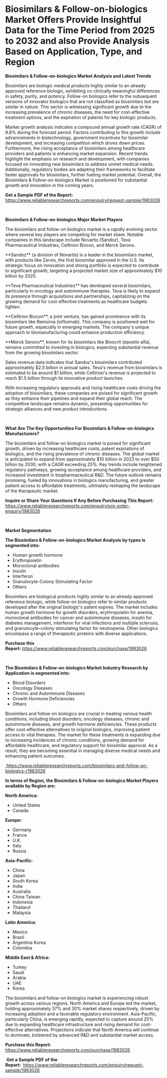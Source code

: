 <p><h1>Biosimilars & Follow-on-biologics Market Offers Provide Insightful Data for the Time Period from 2025 to 2032 and also Provide Analysis Based on Application, Type, and Region</h1></p><p><strong>Biosimilars & Follow-on-biologics Market Analysis and Latest Trends</strong></p>
<p><p>Biosimilars are biologic medical products highly similar to an already approved reference biologic, exhibiting no clinically meaningful differences in safety, purity, and potency. Follow-on biologics refer to the subsequent versions of innovator biologics that are not classified as biosimilars but are similar in nature. This sector is witnessing significant growth due to the increasing prevalence of chronic diseases, the need for cost-effective treatment options, and the expiration of patents for key biologic products.</p><p>Market growth analysis indicates a compound annual growth rate (CAGR) of 9.8% during the forecast period. Factors contributing to this growth include advancements in biotechnology, government incentives for biosimilar development, and increasing competition which drives down prices. Furthermore, the rising acceptance of biosimilars among healthcare providers and patients is enhancing market expansion. Recent trends highlight the emphasis on research and development, with companies focused on innovating new biosimilars to address unmet medical needs. Additionally, regulatory bodies are adapting their frameworks to facilitate faster approvals for biosimilars, further fueling market potential. Overall, the Biosimilars & Follow-on-biologics Market is positioned for substantial growth and innovation in the coming years.</p></p>
<p><strong>Get a Sample PDF of the Report:&nbsp;</strong> <a href="https://www.reliableresearchreports.com/enquiry/request-sample/1983026?utm_campaign=3133&utm_medium=2&utm_source=Github&utm_content=ia&utm_term=13042025&utm_id=biosimilars-follow-on-biologics">https://www.reliableresearchreports.com/enquiry/request-sample/1983026</a></p>
<p>&nbsp;</p>
<p><strong>Biosimilars & Follow-on-biologics Major Market Players</strong></p>
<p><p>The biosimilars and follow-on biologics market is a rapidly evolving sector where several key players are competing for market share. Notable companies in this landscape include Novartis (Sandoz), Teva Pharmaceutical Industries, Celltrion Biocon, and Merck Serono.</p><p>**Sandoz** (a division of Novartis) is a leader in the biosimilars market, with products like Zarxio, the first biosimilar approved in the U.S. Its strategic focus on innovation and strong portfolio is expected to contribute to significant growth, targeting a projected market size of approximately $10 billion by 2025.</p><p>**Teva Pharmaceutical Industries** has developed several biosimilars, particularly in oncology and autoimmune therapies. Teva is likely to expand its presence through acquisitions and partnerships, capitalizing on the growing demand for cost-effective treatments as healthcare budgets tighten.</p><p>**Celltrion Biocon**, a joint venture, has gained prominence with its biosimilars like Remsima (infliximab). This company is positioned well for future growth, especially in emerging markets. The company's unique approach to biomanufacturing could enhance production efficiency. </p><p>**Merck Serono**, known for its biosimilars like Binocrit (epoetin alfa), remains committed to investing in biologics, expecting substantial revenue from the growing biosimilars sector. </p><p>Sales revenue data indicates that Sandoz's biosimilars contributed approximately $2.5 billion in annual sales. Teva's revenue from biosimilars is estimated to be around $1 billion, while Celltrion's revenue is projected to reach $1.5 billion through its innovative product launches.</p><p>With increasing regulatory approvals and rising healthcare costs driving the adoption of biosimilars, these companies are poised for significant growth as they enhance their pipelines and expand their global reach. The competitive landscape remains dynamic, presenting opportunities for strategic alliances and new product introductions.</p></p>
<p>&nbsp;</p>
<p><strong>What Are The Key Opportunities For Biosimilars & Follow-on-biologics Manufacturers?</strong></p>
<p><p>The biosimilars and follow-on biologics market is poised for significant growth, driven by increasing healthcare costs, patent expirations of biologics, and the rising prevalence of chronic diseases. The global market is anticipated to expand from approximately $10 billion in 2023 to over $50 billion by 2030, with a CAGR exceeding 25%. Key trends include heightened regulatory pathways, growing acceptance among healthcare providers, and increased investment in biopharmaceutical R&D. The future outlook remains promising, fueled by innovations in biologics manufacturing, and greater patient access to affordable treatments, ultimately reshaping the landscape of the therapeutic market.</p></p>
<p><strong>Inquire or Share Your Questions If Any Before Purchasing This Report:</strong> <a href="https://www.reliableresearchreports.com/enquiry/pre-order-enquiry/1983026?utm_campaign=3133&utm_medium=2&utm_source=Github&utm_content=ia&utm_term=13042025&utm_id=biosimilars-follow-on-biologics">https://www.reliableresearchreports.com/enquiry/pre-order-enquiry/1983026</a></p>
<p>&nbsp;</p>
<p><strong>Market Segmentation</strong></p>
<p><strong>The Biosimilars & Follow-on-biologics Market Analysis by types is segmented into:</strong></p>
<p><ul><li>Human growth hormone</li><li>Erythropoietin</li><li>Monoclonal antibodies</li><li>Insulin</li><li>Interferon</li><li>Granulocyte-Colony Stimulating Factor</li><li>Others</li></ul></p>
<p><p>Biosimilars are biological products highly similar to an already approved reference biologic, while follow-on biologics refer to similar products developed after the original biologic's patent expires. The market includes human growth hormone for growth disorders, erythropoietin for anemia, monoclonal antibodies for cancer and autoimmune diseases, insulin for diabetes management, interferon for viral infections and multiple sclerosis, and granulocyte-colony stimulating factor for neutropenia. Other biologics encompass a range of therapeutic proteins with diverse applications.</p></p>
<p><strong>Purchase this Report:&nbsp;</strong><a href="https://www.reliableresearchreports.com/purchase/1983026?utm_campaign=3133&utm_medium=2&utm_source=Github&utm_content=ia&utm_term=13042025&utm_id=biosimilars-follow-on-biologics">https://www.reliableresearchreports.com/purchase/1983026</a></p>
<p>&nbsp;</p>
<p><strong>The Biosimilars & Follow-on-biologics Market Industry Research by Application is segmented into:</strong></p>
<p><ul><li>Blood Disorders</li><li>Oncology Diseases</li><li>Chronic and Autoimmune Diseases</li><li>Growth Hormone Deficiencies</li><li>Others</li></ul></p>
<p><p>Biosimilars and follow-on biologics are crucial in treating various health conditions, including blood disorders, oncology diseases, chronic and autoimmune diseases, and growth hormone deficiencies. These products offer cost-effective alternatives to original biologics, improving patient access to vital therapies. The market for these treatments is expanding due to increasing incidences of chronic conditions, growing demand for affordable healthcare, and regulatory support for biosimilar approval. As a result, they are becoming essential in managing diverse medical needs and enhancing patient outcomes.</p></p>
<p><a href="https://www.reliableresearchreports.com/biosimilars-and-follow-on-biologics-r1983026?utm_campaign=3133&utm_medium=2&utm_source=Github&utm_content=ia&utm_term=13042025&utm_id=biosimilars-follow-on-biologics">&nbsp;https://www.reliableresearchreports.com/biosimilars-and-follow-on-biologics-r1983026</a></p>
<p><strong>In terms of Region, the Biosimilars & Follow-on-biologics Market Players available by Region are:</strong></p>
<p>
    <p> <strong> North America: </strong>
        <ul>
            <li>United States</li>
            <li>Canada</li>
        </ul>
        </p> 
    <p> <strong> Europe: </strong>
        <ul>
            <li>Germany</li>
            <li>France</li>
            <li>U.K.</li>
            <li>Italy</li>
            <li>Russia</li>
        </ul>
        </p> 
    <p> <strong> Asia-Pacific: </strong>
        <ul>
            <li>China</li>
            <li>Japan</li>
            <li>South Korea</li>
            <li>India</li>
            <li>Australia</li>
            <li>China Taiwan</li>
            <li>Indonesia</li>
            <li>Thailand</li>
            <li>Malaysia</li>
        </ul>
        </p> 
    <p> <strong> Latin America: </strong>
        <ul>
            <li>Mexico</li>
            <li>Brazil</li>
            <li>Argentina Korea</li>
            <li>Colombia</li>
        </ul>
        </p> 
    <p> <strong> Middle East & Africa: </strong>
        <ul>
            <li>Turkey</li>
            <li>Saudi</li>
            <li>Arabia</li>
            <li>UAE</li>
            <li>Korea</li>
        </ul>
    </p>
    </p>
<p><p>The biosimilars and follow-on biologics market is experiencing robust growth across various regions. North America and Europe led the market, holding approximately 37% and 30% market shares respectively, driven by increasing adoption and a favorable regulatory environment. Asia-Pacific, particularly China, is emerging rapidly, expected to capture around 25% due to expanding healthcare infrastructure and rising demand for cost-effective alternatives. Projections indicate that North America will continue to dominate, bolstered by advanced R&D and substantial market access.</p></p>
<p><strong>Purchase this Report: </strong><a href="https://www.reliableresearchreports.com/purchase/1983026?utm_campaign=3133&utm_medium=2&utm_source=Github&utm_content=ia&utm_term=13042025&utm_id=biosimilars-follow-on-biologics">https://www.reliableresearchreports.com/purchase/1983026</a></p>
<p>&nbsp;<strong>Get a Sample PDF of the Report:&nbsp;&nbsp;</strong><a href="https://www.reliableresearchreports.com/enquiry/request-sample/1983026?utm_campaign=3133&utm_medium=2&utm_source=Github&utm_content=ia&utm_term=13042025&utm_id=biosimilars-follow-on-biologics">https://www.reliableresearchreports.com/enquiry/request-sample/1983026</a></p>
<p><strong></strong></p>
<p><p></p><p></p><p></p></p>